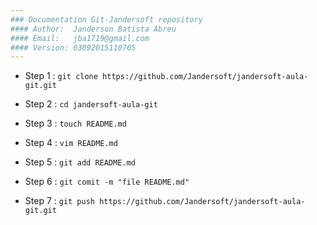 ```yaml
---
### Documentation Git-Jandersoft repository
#### Author:  Janderson Batista Abreu
#### Email:   jba1719@gmail.com
#### Version: 03092015110705
---
```



* Step 1 : `git clone https://github.com/Jandersoft/jandersoft-aula-git.git`

* Step 2 : `cd jandersoft-aula-git`

* Step 3 : `touch README.md`

* Step 4 : `vim README.md`

* Step 5 : `git add README.md`

* Step 6 : `git comit -m "file README.md"`

* Step 7 : `git push https://github.com/Jandersoft/jandersoft-aula-git.git`
